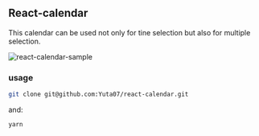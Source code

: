## React-calendar
This calendar can be used not only for tine selection but also for multiple selection.

![react-calendar-sample](https://github.com/Yuta07/react-calendar/tree/master/public/react-calendar-sample.png "react-calendar-sample")

### usage
```bash
git clone git@github.com:Yuta07/react-calendar.git
```
and:
```bash
yarn
```
